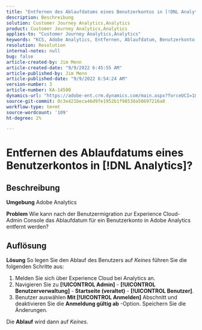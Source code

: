 ```yaml
---
title: "Entfernen des Ablaufdatums eines Benutzerkontos in [!DNL Analytics]?"
description: Beschreibung
solution: Customer Journey Analytics,Analytics
product: Customer Journey Analytics,Analytics
applies-to: "Customer Journey Analytics,Analytics"
keywords: "KCS, Adobe Analytics, Entfernen, Ablaufdatum, Benutzerkonto, Analytics-Benutzerverwaltung"
resolution: Resolution
internal-notes: null
bug: false
article-created-by: Jim Menn
article-created-date: "9/9/2022 6:45:55 AM"
article-published-by: Jim Menn
article-published-date: "9/9/2022 6:54:24 AM"
version-number: 3
article-number: KA-14500
dynamics-url: "https://adobe-ent.crm.dynamics.com/main.aspx?forceUCI=1&pagetype=entityrecord&etn=knowledgearticle&id=1876390b-0b30-ed11-9db1-0022480866ad"
source-git-commit: 0c3e421beca46d9fe1952b1f98538a50697216a0
workflow-type: tm+mt
source-wordcount: '109'
ht-degree: 2%

---
```


# Entfernen des Ablaufdatums eines Benutzerkontos in [!DNL Analytics]?

## Beschreibung


<b>Umgebung</b>
Adobe Analytics

<b>Problem</b>
Wie kann nach der Benutzermigration zur Experience Cloud-Admin Console das Ablaufdatum für ein Benutzerkonto in Adobe Analytics entfernt werden?


## Auflösung


<b>Lösung</b>
So legen Sie den Ablauf des Benutzers auf *Keines* führen Sie die folgenden Schritte aus:

1. Melden Sie sich über Experience Cloud bei Analytics an.
2. Navigieren Sie zu <b>[!UICONTROL Admin]</b> - <b>[!UICONTROL Benutzerverwaltung]</b> - <b>Startseite (veraltet)</b> - <b>[!UICONTROL Benutzer]</b>.
3. Benutzer auswählen  <b>Mit [!UICONTROL Anmelden]</b> Abschnitt und deaktivieren Sie die <b>Anmeldung gültig ab</b> -Option. Speichern Sie die Änderungen.


Die <b>Ablauf</b> wird dann auf *Keines*.
